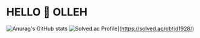 # HELLO 🧐 OLLEH

![Anurag's GitHub stats](https://github-readme-stats.vercel.app/api?username=anuraghazra&show_icons=true&theme=radical)
![Solved.ac Profile](http://mazassumnida.wtf/api/v2/generate_badge?boj=dbtjd1928)](https://solved.ac/dbtjd1928/)
